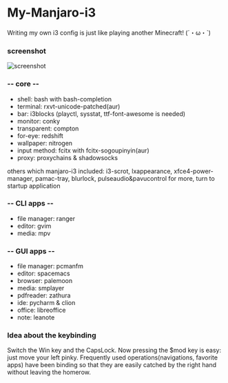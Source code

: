 
# My-Manjaro-i3
Writing my own i3 config is just like playing another Minecraft! (´・ω・`) 

### screenshot

![screenshot](https://github.com/GarrusTali/my-manjaro-i3/screenshot.png)

### -- core --
* shell: bash with bash-completion
* terminal: rxvt-unicode-patched(aur)
* bar: i3blocks (playctl, sysstat, ttf-font-awesome is needed)
* monitor: conky
* transparent: compton
* for-eye: redshift
* wallpaper: nitrogen
* input method: fcitx with fcitx-sogoupinyin(aur)
* proxy: proxychains & shadowsocks

others which manjaro-i3 included: 
i3-scrot, lxappearance, xfce4-power-manager, pamac-tray, blurlock, pulseaudio&pavucontrol
for more, turn to startup application

### -- CLI apps --
* file manager: ranger
* editor: gvim
* media: mpv

### -- GUI apps --
* file manager: pcmanfm
* editor: spacemacs
* browser: palemoon
* media: smplayer
* pdfreader: zathura
* ide: pycharm & clion
* office: libreoffice
* note: leanote

### Idea about the keybinding
Switch the Win key and the CapsLock. Now pressing the $mod key is easy: just move your left pinky.
Frequently used operations(navigations, favorite apps) have been binding so that they are easily catched by the right hand without leaving the homerow.
